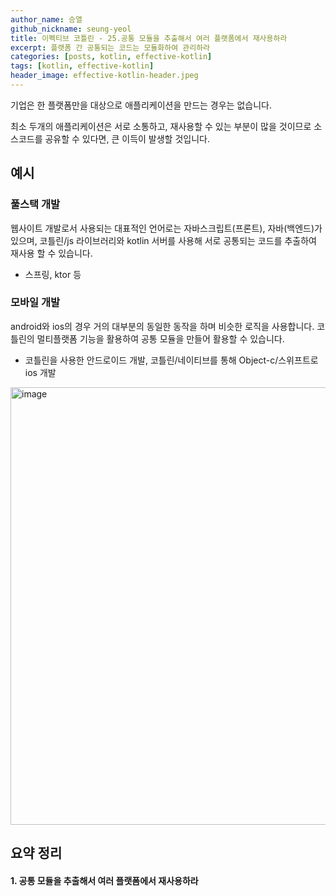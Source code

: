 ```yaml
---
author_name: 승열
github_nickname: seung-yeol
title: 이펙티브 코틀린 - 25.공통 모듈을 추출해서 여러 플랫폼에서 재사용하라
excerpt: 플랫폼 간 공통되는 코드는 모듈화하여 관리하라
categories: [posts, kotlin, effective-kotlin]
tags: [kotlin, effective-kotlin]
header_image: effective-kotlin-header.jpeg
---
```


기업은 한 플랫폼만을 대상으로 애플리케이션을 만드는 경우는 없습니다.

최소 두개의 애플리케이션은 서로 소통하고, 재사용할 수 있는 부분이 많을 것이므로 소스코드를 공유할 수 있다면, 큰 이득이 발생할 것입니다.


## 예시

### 풀스택 개발
웹사이트 개발로서 사용되는 대표적인 언어로는 자바스크립트(프론트), 자바(백엔드)가 있으며, 코틀린/js 라이브러리와 kotlin 서버를 사용해 서로 공통되는 코드를 추출하여 재사용 할 수 있습니다.
- 스프링, ktor 등
 
### 모바일 개발
android와 ios의 경우 거의 대부분의 동일한 동작을 하며 비슷한 로직을 사용합니다. 코틀린의 멀티플랫폼 기능을 활용하여 공통 모듈을 만들어 활용할 수 있습니다.
- 코틀린을 사용한 안드로이드 개발, 코틀린/네이티브를 통해 Object-c/스위프트로 ios 개발


<img width="700" alt="image" src="https://user-images.githubusercontent.com/18206333/174615087-d3e276bb-11bd-4d8b-b42d-00bde906a2d9.jpg">

  
## 요약 정리

#### 1. 공통 모듈을 추출해서 여러 플랫폼에서 재사용하라
  
